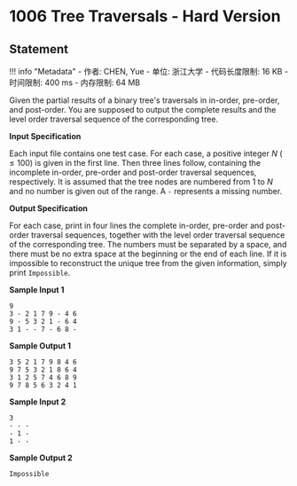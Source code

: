 
# 1006 Tree Traversals - Hard Version

## Statement

!!! info "Metadata"
    - 作者: CHEN, Yue
    - 单位: 浙江大学
    - 代码长度限制: 16 KB
    - 时间限制: 400 ms
    - 内存限制: 64 MB

Given the partial results of a binary tree's traversals in in-order, pre-order, and post-order. You are supposed to output the complete results and the level order traversal sequence of the corresponding tree.

**Input Specification**

Each input file contains one test case. For each case, a positive integer $N$ ($\le 100$) is given in the first line. Then three lines follow, containing the incomplete in-order, pre-order and post-order traversal sequences, respectively. It is assumed that the tree nodes are numbered from 1 to $N$ and no number is given out of the range. A `-` represents a missing number.

**Output Specification**

For each case, print in four lines the complete in-order, pre-order and post-order traversal sequences, together with the level order traversal sequence of the corresponding tree. The numbers must be separated by a space, and there must be no extra space at the beginning or the end of each line. If it is impossible to reconstruct the unique tree from the given information, simply print `Impossible`.

**Sample Input 1**
```plaintext
9
3 - 2 1 7 9 - 4 6
9 - 5 3 2 1 - 6 4
3 1 - - 7 - 6 8 -
```

**Sample Output 1**
```plaintext
3 5 2 1 7 9 8 4 6
9 7 5 3 2 1 8 6 4
3 1 2 5 7 4 6 8 9
9 7 8 5 6 3 2 4 1
```

**Sample Input 2**
```plaintext
3
- - -
- 1 -
1 - -
```

**Sample Output 2**
```plaintext
Impossible
```

